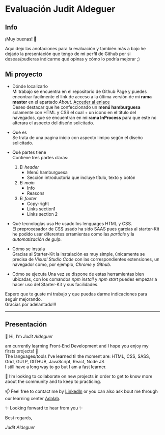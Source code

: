 # Evaluación Judit Aldeguer

## Info

¡Muy buenas! 👋

Aqui dejo las anotaciones para la evaluación y también más a bajo he dejado la presentación que tengo de mi perfil de Github por si deseas/pudieras indicarme qué opinas y cómo lo podría mejorar ;)

## Mi proyecto

- Dónde localizarlo  
   Mi trabajo se encuentra en el repositorio de Github Page y puedes encontrar facilmente el link de acceso a la última versión de mi **rama master** en el apartado _About_. [Acceder al enlace](http://beta.adalab.es/modulo-1-evaluacion-final-JuditAldeguer/)  
   Deseo destacar que he confeccionado un **menú hamburguesa** solamente con HTML y CSS el cual + un icono en el título del navegados, que se encuentran en mi **rama InProcess** para que este no alterara el aspecto del diseño solicitado.

- Qué es  
  Se trata de una pagina inicio con aspecto limipo según el diseño solicitado.

- Qué partes tiene  
  Contiene tres partes claras:

  1.  El _header_
      - Menú hamburguesa
      - Sección introductoria que incluye título, texto y botón
  2.  El _main_
      - Info
      - Reasons
  3.  El _footer_
      - Copy-right
      - Links section1
      - Links section 2

- Qué tecnologías usa
  He usado los lenguages HTML y CSS.  
  El preprocesador de CSS usado ha sido SAAS pues garcias al starter-Kit he podido usar diferentes erramientas como las _partials_ y la _automatización de gulp_.

- Cómo se instala  
  Gracias al Starter-Kit la instalación es muy simple, únicamente se precisa de _Visual Studio Code_ con las correspondientes extensiones, un navegador como, por ejemplo, _Chrome_ y _Github_.

- Cómo se ejecuta
  Una vez se dispone de estas herramientas bien ubicadas, con los comandos _npm install_ y _npm start_ puedes empezar a hacer uso del Starter-Kit y sus facilidades.

Espero que te guste mi trabajo y que puedas darme indicaciones para seguir mejorando.  
Gracias por adelantado!!!

---

## Presentación

👋 Hi, I’m _Judit Aldeguer_

am currently learning Front-End Development and I hope you enjoy my firsts projects! 👀  
The languages/tools I've learned til the moment are: HTML, CSS, SASS, Grid, GULP, GITHUB, JavaScript, React, Node JS.  
I still have a long way to go but I am a fast learner.

💞️ I’m looking to collaborate on new projects in order to get to know more about the community and to keep to practicing.

📫 Feel free to contact me by [LinkedIn](https://www.linkedin.com/in/juditaldeguer/) or you can also ask bout me through our learning center [Adalab](https://adalab.es/contacto/).

✨ Looking forward to hear from you ✨

Best regards,

_Judit Aldeguer_
